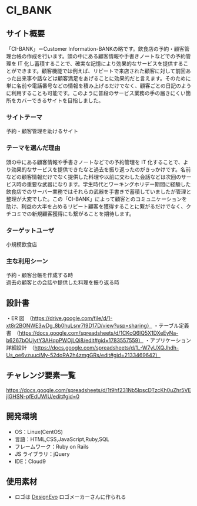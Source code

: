# CI_BANK

## サイト概要

「CI-BANK」＝Customer Information-BANKの略です。飲食店の予約・顧客管理台帳の作成を行います。頭の中にある顧客情報や手書きノートなどでの予約管理を IT 化し蓄積することで、確実な記憶により効果的なサービスを提供することができます。顧客機能では例えば、リピートで来店された顧客に対して前回あった出来事や話などは顧客満足をあげることに効果的だと言えます。そのために単に名前や電話番号などの情報を積み上げるだけでなく、顧客ごとの日記のように利用することも可能です。このように普段のサービス業務の手の届きにくい箇所をカバーできるサイトを目指しました。

### サイトテーマ

予約・顧客管理を助けるサイト

### テーマを選んだ理由

頭の中にある顧客情報や手書きノートなどでの予約管理を IT 化することで、より効果的なサービスを提供できたなと過去を振り返ったのがきっかけです。名前などの顧客情報だけでなく提供した料理や以前に交わした会話などは次回のサービス時の重要な武器になります。学生時代とワーキングホリデー期間に経験した飲食店でのサーバー業務ではそれらの武器を手書きで蓄積していましたが管理と整理が大変でした。この「CI-BANK」によって顧客とのコミュニケーションを助け、利益の大半を占めるリピート顧客を獲得することに繋がるだけでなく、クチコミでの新規顧客獲得にも繋がることを期待します。

### ターゲットユーザ

小規模飲食店

### 主な利用シーン

予約・顧客台帳を作成する時</br>
過去の顧客との会話や提供した料理を振り返る時


## 設計書

・ER 図　（https://drive.google.com/file/d/1-xt8r2BONWE3wDg_8b0huLsnr7I9D17D/view?usp=sharing）
・テーブル定義書　（https://docs.google.com/spreadsheets/d/1CKcQ6lQ5X1DXeEyNa-b6267bOUjytY3AHqpPWOjLQi8/edit#gid=1783557559）
・アプリケーション詳細設計　（https://docs.google.com/spreadsheets/d/1_-W7yUXQJhdh-Us_oe6vzuuciMy-52doRA2h4zmgGRs/edit#gid=2133469642）

## チャレンジ要素一覧

<https://docs.google.com/spreadsheets/d/1t9hf231Nb5lpscDTzcKh0uZhr5VEjlGHSN-pfEdUWIU/edit#gid=0>

## 開発環境

- OS：Linux(CentOS)
- 言語：HTML,CSS,JavaScript,Ruby,SQL
- フレームワーク：Ruby on Rails
- JS ライブラリ：jQuery
- IDE：Cloud9

## 使用素材

- <div>ロゴは <a href="https://www.designevo.com/jp/" title="無料オンラインロゴメーカー">DesignEvo</a> ロゴメーカーさんに作られる</div>
